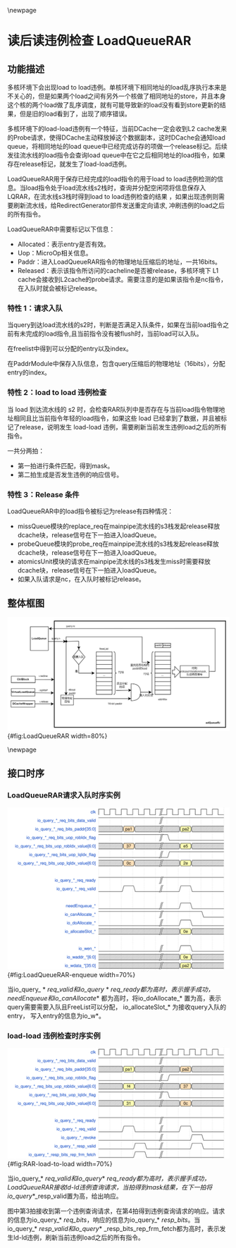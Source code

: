 \newpage
# 读后读违例检查 LoadQueueRAR

## 功能描述

多核环境下会出现load to load违例。单核环境下相同地址的load乱序执行本来是不关心的，但是如果两个load之间有另外一个核做了相同地址的store，并且本身这个核的两个load做了乱序调度，就有可能导致新的load没有看到store更新的结果，但是旧的load看到了，出现了顺序错误。

多核环境下的load-load违例有一个特征，当前DCache一定会收到L2 cache发来的Probe请求，使得DCache主动释放掉这个数据副本，这时DCache会通知load queue，将相同地址的load queue中已经完成访存的项做一个release标记。后续发往流水线的load指令会查询load queue中在它之后相同地址的load指令，如果存在release标记，就发生了load-load违例。

LoadQueueRAR用于保存已经完成的load指令的用于load to load违例检测的信息。当load指令处于load流水线s2栈时，查询并分配空闲项将信息保存入LQRAR，在流水线s3栈时得到load to load违例检查的结果 ，如果出现违例则需要刷新流水线，给RedirectGenerator部件发送重定向请求, 冲刷违例的load之后的所有指令。

LoadQueueRAR中需要标记以下信息：

* Allocated：表示entry是否有效。
* Uop：MicroOp相关信息。
* Paddr：进入LoadQueueRAR指令的物理地址压缩后的地址，一共16bits。
* Released：表示该指令所访问的cacheline是否被release，多核环境下 L1 cache会接收到L2cache的probe请求。需要注意的是如果该指令是nc指令，在入队时就会被标记release。

### 特性 1：请求入队

当query到达load流水线的s2时，判断是否满足入队条件，如果在当前load指令之前有未完成的load指令,且当前指令没有被flush时，当前load可以入队。

在freelist中得到可以分配的entry以及index。

在PaddrModule中保存入队信息，包含query压缩后的物理地址（16bits），分配entry的index。


### 特性 2：load to load 违例检查

当 load 到达流水线的 s2 时，会检查RAR队列中是否存在与当前load指令物理地址相同且比当前指令年轻的load指令，如果这些 load 已经拿到了数据，并且被标记了release，说明发生 load-load 违例，需要刷新当前发生违例load之后的所有指令。

一共分两拍：

* 第一拍进行条件匹配，得到mask。
* 第二拍生成是否发生违例的响应信号。

### 特性 3：Release 条件

LoadQueueRAR中的load指令被标记为release有四种情况：

* missQueue模块的replace_req在mainpipe流水线的s3栈发起release释放dcache块，release信号在下一拍进入loadQueue。
* probeQueue模块的probe_req在mainpipe流水线的s3栈发起release释放dcache块，release信号在下一拍进入loadQueue。
* atomicsUnit模块的请求在mainpipe流水线的s3栈发生miss时需要释放dcache块，release信号在下一拍进入loadQueue。
* 如果入队请求是nc，在入队时被标记release。


## 整体框图
<!-- 请使用 svg -->
![LoadQueueRAR整体框图](./figure/LoadQueueRAR.svg){#fig:LoadQueueRAR width=80%}

\newpage
## 接口时序

### LoadQueueRAR请求入队时序实例

![LoadQueueRAR请求入队时序](./figure/LoadQueueRAR-enqueue.svg){#fig:LoadQueueRAR-enqueue width=70%}

当io_query_ * _req_valid和io_query_ * _req_ready都为高时，表示握手成功，needEnqueue和io_canAllocate_* 都为高时，将io_doAllocate_* 置为高，表示query需要需要入队且FreeList可以分配， io_allocateSlot_* 为接收query入队的entry， 写入entry的信息为io_w*。

### load-load 违例检查时序实例

![load-load违例检查时序](./figure/LoadQueueRAR-load-to-load.svg){#fig:RAR-load-to-load width=70%}

当io_query_* _req_valid和io_query_* _req_ready都为高时，表示握手成功，LoadQueueRAR接收ld-ld违例查询请求，当拍得到mask结果，在下一拍将io_query_*_resp_valid置为高，给出响应。

图中第3拍接收到第一个违例查询请求，在第4拍得到违例查询请求的响应。请求的信息为io_query_* _req_bits_，响应的信息为io_query_* _resp_bits_。当io_query_* _resp_valid和io_query_* _resp_bits_rep_frm_fetch都为高时，表示发生ld-ld违例，刷新当前违例load之后的所有指令。